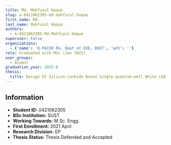 ```yaml
---
title: Md. Mahfuzul Haque
slug: a-0421062305-md-mahfuzul-haque
first_name: Md.
last_name: Mahfuzul Haque
authors:
  - A-0421062305-Md-Mahfuzul-Haque
superuser: False
organizations:
  - {'name': 'Q‑PACER RG, Dept of EEE, BUET', 'url': ''}
role: Graduated with MSc (Jan 2025)
user_groups:
  - Alumni
graduation_year: 2025.0
thesis:
  title: Design Of Silicon-carbide Based Single-quantum-well White LED
---
```


## Information
* **Student ID:** 0421062305
* **BSc Institution:** SUST
* **Working Towards:** M.Sc. Engg.
* **First Enrollment:** 2021 April
* **Research Division:** EP
* **Thesis Status:** Thesis Defended and Accepted
